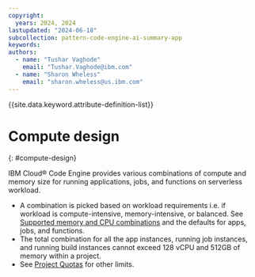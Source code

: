 ```yaml
---
copyright:
  years: 2024, 2024
lastupdated: "2024-06-18"
subcollection: pattern-code-engine-ai-summary-app
keywords:
authors:
  - name: "Tushar Vaghode"
    email: "Tushar.Vaghode@ibm.com"
  - name: "Sharon Wheless"
    email: "sharon.wheless@us.ibm.com"
---
```


{{site.data.keyword.attribute-definition-list}}

# Compute design
{: #compute-design}

IBM Cloud® Code Engine provides various combinations of compute and memory size for running applications, jobs, and functions on serverless workload.
* A combination is picked based on workload requirements i.e. if workload is compute-intensive, memory-intensive, or balanced. See [Supported memory and CPU combinations](/docs/codeengine?topic=codeengine-mem-cpu-combo) and the defaults for apps, jobs, and functions.
* The total combination for all the app instances, running job instances, and running build instances cannot exceed 128 vCPU and 512GB of memory within a project.
* See [Project Quotas](/docs/codeengine?topic=codeengine-limits#project_quotas) for other limits.
